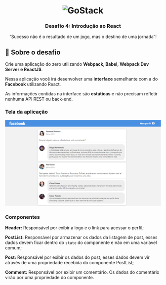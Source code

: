 <h1 align="center">
    <img alt="GoStack" src="https://rocketseat-cdn.s3-sa-east-1.amazonaws.com/bootcamp-header.png" width="200px" />
</h1>

<h3 align="center">
  Desafio 4: Introdução ao React
</h3>

<p align="center">“Sucesso não é o resultado de um jogo, mas o destino de uma jornada”!</blockquote>

## :rocket: Sobre o desafio

Crie uma aplicação do zero utilizando **Webpack, Babel, Webpack Dev Server e ReactJS**.

Nessa aplicação você irá desenvolver uma **interface** semelhante com a do **Facebook** utilizando React.

As informações contidas na interface são **estáticas** e não precisam refletir nenhuma API REST ou back-end.

### Tela da aplicação

![Tela](.github/tela-aplicacao.PNG)

### Componentes

**Header:** Responsável por exibir a logo e o link para acessar o perfil;

**PostList:** Responsável por armazenar os dados da listagem de post, esses dados devem ficar dentro do `state` do componente e não em uma variável comum;

**Post:** Responsável por exibir os dados do post, esses dados devem vir através de uma propriedade recebida do componente PostList;

**Comment:** Responsável por exibir um comentário. Os dados do comentário virão por uma propriedade do componente. 